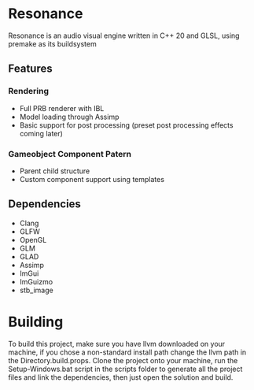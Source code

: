 # Resonance
Resonance is an audio visual engine written in C++ 20 and GLSL, using premake as its buildsystem

## Features
### Rendering
- Full PRB renderer with IBL
- Model loading through Assimp
- Basic support for post processing (preset post processing effects coming later)

### Gameobject Component Patern
- Parent child structure
- Custom component support using templates

## Dependencies
- Clang
- GLFW
- OpenGL
- GLM
- GLAD
- Assimp
- ImGui
- ImGuizmo
- stb_image

# Building
To build this project, make sure you have llvm downloaded on your machine, if you chose a non-standard install path change the llvm path in the Directory.build.props. Clone the project onto your machine, run the Setup-Windows.bat script in the scripts folder to generate all the project files and link the dependencies, then just open the solution and build.

